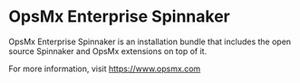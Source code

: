 # OpsMx Enterprise Spinnaker

OpsMx Enterprise Spinnaker is an installation bundle that includes the
open source Spinnaker and OpsMx extensions on top of it.

For more information, visit https://www.opsmx.com
